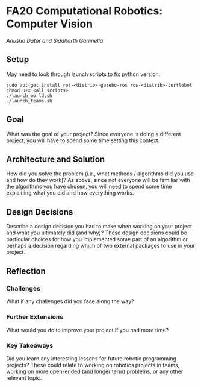 # FA20 Computational Robotics: Computer Vision
*Anusha Datar and Siddharth Garimella*

## Setup

May need to look through launch scripts to fix python version.
```
sudo apt-get install ros-<distrib>-gazebo-ros ros-<distrib>-turtlebot
chmod u+x <all scripts>
./launch_world.sh
./launch_teams.sh
```

## Goal
What was the goal of your project? Since everyone is doing a different project, you will have to spend some time setting this context.

## Architecture and Solution
How did you solve the problem (i.e., what methods / algorithms did you use and how do they work)? As above, since not everyone will be familiar with the algorithms you have chosen, you will need to spend some time explaining what you did and how everything works.

## Design Decisions
Describe a design decision you had to make when working on your project and what you ultimately did (and why)? These design decisions could be particular choices for how you implemented some part of an algorithm or perhaps a decision regarding which of two external packages to use in your project.

## Reflection

### Challenges
What if any challenges did you face along the way?

### Further Extensions
What would you do to improve your project if you had more time?

### Key Takeaways
Did you learn any interesting lessons for future robotic programming projects? These could relate to working on robotics projects in teams, working on more open-ended (and longer term) problems, or any other relevant topic.
